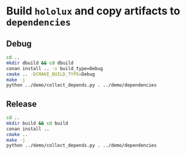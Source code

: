 # Build `hololux` and copy artifacts to `dependencies`

## Debug

```bash
cd ..
mkdir dbuild && cd dbuild
conan install .. -s build_type=Debug
cmake .. -DCMAKE_BUILD_TYPE=Debug
make -j
python ../demo/collect_depends.py . ../demo/dependencies
```

## Release

```bash
cd ..
mkdir build && cd build
conan install ..
cmake ..
make -j
python ../demo/collect_depends.py . ../demo/dependencies
```
